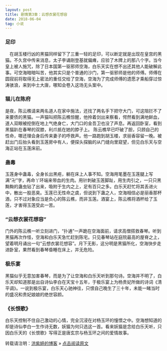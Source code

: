 ```yaml
---
layout: post
title: 剧情第3章：云想衣裳花想容
date: 2018-06-04
tag: 小说
--- 
```


### 足印   
　在胡玉楼行凶的黑猫同样留下了三重一轻的足印，可以断定就是出现在皇宫的黑猫。不久宫中传来消息，太子李诵刚登基就偏瘫，应验了木牌上的那八个字。当今皇上被人施咒，除了日本国第一驱邪师空海，白乐天实在想不出还其他人能破解此事。可空海暗暗叫苦，他其实只是个普通的沙门，第一驱邪师是他的师傅。师傅在圆寂前将取得无上密法的重任交给了空海，空海为了完成师傅的遗愿才乘船穿过惊涛骇浪，来到中土大唐，哪知会卷入这场无头案中。

### 猫儿在陈府    

是夜，陈云樵请来两名道人在家中施法，还找了两名手下把守大门，可这阻拦不了来要债的黑猫。一声猫叫把陈云樵惊醒，他拎着剑出来察看，愕然看到满地鲜血，道人双眼被挖倒在地上气绝身亡，大门口的金吾卫也没了声息。再返回卧室，看到黑猫趴在春琴的双膝，利爪抵在她的脖子上。
陈云樵早已吓破了胆，只顾自己的性命，哪还理会身后传来妻子的呼救声。他一路跑到胡玉楼，求丽香容留一晚。被赶出门后抬头看到玉莲房中有人，便探头探脑的从门缝向里窥望，但见白乐天与空海正站在玉莲床前。

### 蛊毒   

玉莲身中蛊毒，全身长出黑疮，躺在床上人事不知。空海用笔墨在玉莲腿上写满“卍”字，再命丫环端来带血的生肉。用针刺破玉莲脚趾，用生肉引之，一只只黑黝黝的蛊虫钻了出来，吸附于生内之上，足有百只之多。白乐天赶忙将其丢进火中，散出一股恶臭。玉莲已无性命之虞，但说到下蛊之人，空海相信必是丽香那杯酒，只不过对象应当是负心的陈云樵，而非玉莲。酒宴上，陈云樵将酒杯给了玉莲，才害得玉莲受此一苦。

### “云想衣裳花想容”

门外的陈云樵一听立刻进门，“扑通”一声跪在空海面前，请求高僧搭救春琴。听到黑猫再次作怪，空海和白乐天急忙赶到陈宅。只见春琴站在庭院最高的屋脊之上，望着明月诵出一句“云想衣裳花想容”。月下无影，这分明是黑猫所化，空海快步走进卧室，果然看到春琴昏睡在床上，并无危险。

### 极乐宴
黑猫似乎无意加害春琴，而是为了让空海和白乐天听到那句诗。空海并不明了，白乐天却知道那是出自诗仙李白在天宝十五年，于极乐宴上为杨贵妃所做的诗词《清平调》。一说到极乐宴，白乐天心驰神往，只恨自己晚生了三十年，未能一睹当时的盛况和贵妃娘娘的绝世容颜。

### 《长恨歌》

白乐天控制不住自己激动的心情，完全沉浸在对杨玉环的憧憬之中。空海想知道的却是诗仙李白一生作诗无数，妖猫为何只选这一首。看来妖猫是念给白乐天听，只因白乐天的《长恨歌》写得正是唐玄宗与杨玉环之间的爱情故事。


转载请注明：[洪紫婷的博客](http://holly25.io/) » [点击阅读原文](http://holly25.io/2018-06-04-妖猫传/)     








